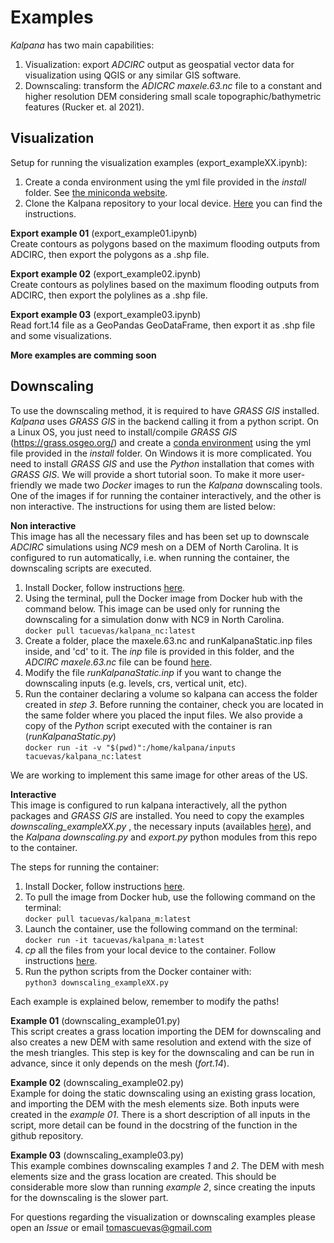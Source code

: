 # Examples

*Kalpana* has two main capabilities:

1. Visualization: export *ADCIRC* output as geospatial vector data for visualization using QGIS or any similar GIS software.
2. Downscaling: transform the *ADICRC* *maxele.63.nc* file to a constant and higher resolution DEM considering small scale topographic/bathymetric features (Rucker et. al 2021).

## Visualization 

Setup for running the visualization examples (export_exampleXX.ipynb):
1. Create a conda environment using the yml file provided in the *install* folder. See [the miniconda website](https://conda.io/projects/conda/en/latest/user-guide/tasks/manage-environments.html).
2. Clone the Kalpana repository to your local device. [Here](https://docs.github.com/en/repositories/creating-and-managing-repositories/cloning-a-repository) you can find the instructions.

**Export example 01** (export_example01.ipynb)<br>
Create contours as polygons based on the maximum flooding outputs from ADCIRC, then export the polygons as a .shp file.

**Export example 02** (export_example02.ipynb)<br>
Create contours as polylines based on the maximum flooding outputs from ADCIRC, then export the polylines as a .shp file.

**Export example 03** (export_example03.ipynb)<br>
Read fort.14 file as a GeoPandas GeoDataFrame, then export it as .shp file and some visualizations.

**More examples are comming soon**

## Downscaling

To use the downscaling method, it is required to have *GRASS GIS* installed. *Kalpana* uses *GRASS GIS* in the backend calling it from a python script. On a Linux OS, you just need to install/compile *GRASS GIS* (https://grass.osgeo.org/) and create a [conda environment](https://conda.io/projects/conda/en/latest/user-guide/tasks/manage-environments.html) using the yml file provided in the *install* folder. On Windows it is more complicated. You need to install *GRASS GIS* and use the *Python* installation that comes with *GRASS GIS*. We will provide a short tutorial soon. To make it more user-friendly we made two *Docker* images to run the *Kalpana* downscaling tools. One of the images if for running the container interactively, and the other is non interactive. The instructions for using them are listed below:

**Non interactive**<br>
This image has all the necessary files and has been set up to downscale *ADCIRC* simulations using *NC9* mesh on a DEM of North Carolina. It is configured to run automatically, i.e. when running the container, the downscaling scripts are executed.
1. Install Docker, follow instructions [here](https://docs.docker.com/engine/install/).
2. Using the terminal, pull the Docker image from Docker hub with the command below. This image can be used only for running the downscaling for a simulation donw with NC9 in North Carolina. <br>
    ```docker pull tacuevas/kalpana_nc:latest```
3. Create a folder, place the maxele.63.nc and runKalpanaStatic.inp files inside, and 'cd' to it. The *inp* file is provided in this folder, and the *ADCIRC* *maxele.63.nc* file can be found [here](https://go.ncsu.edu/kalpana-example-inputs).
4. Modify the file *runKalpanaStatic.inp* if you want to change the downscaling inputs (e.g. levels, crs, vertical unit, etc).
5. Run the container declaring a volume so kalpana can access the folder created in *step 3*. Before running the container, check you are located in the same folder where you placed the input files. We also provide a copy of the *Python* script executed with the container is ran (*runKalpanaStatic.py*)<br>
    ```docker run -it -v "$(pwd)":/home/kalpana/inputs tacuevas/kalpana_nc:latest```
    

We are working to implement this same image for other areas of the US.

**Interactive**<br>
This image is configured to run kalpana interactively, all the python packages and *GRASS GIS* are installed. You need to copy the examples *downscaling_exampleXX.py* , the necessary inputs (availables [here](https://drive.google.com/drive/folders/1cbQzN4SrLs_rVlz9q8zHCKbFtQpLO5CG?usp=sharing)), and the *Kalpana* *downscaling.py* and *export.py* python modules from this repo to the container.


The steps for running the container:

1) Install Docker, follow instructions [here](https://docs.docker.com/engine/install/).
2) To pull the image from Docker hub, use the following command on the terminal: <br>
    ```docker pull tacuevas/kalpana_m:latest```
3) Launch the container, use the following command on the terminal: <br>
    ```docker run -it tacuevas/kalpana_m:latest```
4) *cp* all the files from your local device to the container. Follow instructions [here](https://docs.docker.com/engine/reference/commandline/cp/).
5) Run the python scripts from the Docker container with: <br>
    ```python3 downscaling_exampleXX.py```

Each example is explained below, remember to modify the paths!

**Example 01** (downscaling_example01.py)<br>
This script creates a grass location importing the DEM for downscaling and also creates a new DEM with same resolution and extend with the size of the mesh triangles. This step is key for the downscaling and can be run in advance, since it only depends on the mesh (*fort.14*).

**Example 02** (downscaling_example02.py)<br>
Example for doing the static downscaling using an existing grass location, and importing the DEM with the mesh elements size. Both inputs were created in the *example 01*. There is a short description of all inputs in the script, more detail can be found in the docstring of the function in the github repository.

**Example 03** (downscaling_example03.py)<br>
This example combines downscaling examples *1* and *2*. The DEM with mesh elements size and the grass location are created. This should be considerable more slow than running *example 2*, since creating the inputs for the downscaling is the slower part.

For questions regarding the visualization or downscaling examples please open an *Issue* or email tomascuevas@gmail.com
